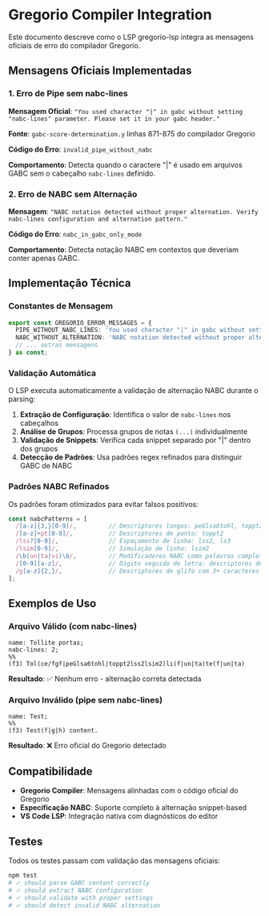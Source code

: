 # Gregorio Compiler Integration

Este documento descreve como o LSP gregorio-lsp integra as mensagens oficiais de erro do compilador Gregorio.

## Mensagens Oficiais Implementadas

### 1. Erro de Pipe sem nabc-lines

**Mensagem Oficial**: `"You used character "|" in gabc without setting "nabc-lines" parameter. Please set it in your gabc header."`

**Fonte**: `gabc-score-determination.y` linhas 871-875 do compilador Gregorio

**Código do Erro**: `invalid_pipe_without_nabc`

**Comportamento**: Detecta quando o caractere "|" é usado em arquivos GABC sem o cabeçalho `nabc-lines` definido.

### 2. Erro de NABC sem Alternação

**Mensagem**: `"NABC notation detected without proper alternation. Verify nabc-lines configuration and alternation pattern."`

**Código do Erro**: `nabc_in_gabc_only_mode`

**Comportamento**: Detecta notação NABC em contextos que deveriam conter apenas GABC.

## Implementação Técnica

### Constantes de Mensagem

```typescript
export const GREGORIO_ERROR_MESSAGES = {
  PIPE_WITHOUT_NABC_LINES: 'You used character "|" in gabc without setting "nabc-lines" parameter. Please set it in your gabc header.',
  NABC_WITHOUT_ALTERNATION: 'NABC notation detected without proper alternation. Verify nabc-lines configuration and alternation pattern.',
  // ... outras mensagens
} as const;
```

### Validação Automática

O LSP executa automaticamente a validação de alternação NABC durante o parsing:

1. **Extração de Configuração**: Identifica o valor de `nabc-lines` nos cabeçalhos
2. **Análise de Grupos**: Processa grupos de notas `(...)` individualmente  
3. **Validação de Snippets**: Verifica cada snippet separado por "|" dentro dos grupos
4. **Detecção de Padrões**: Usa padrões regex refinados para distinguir GABC de NABC

### Padrões NABC Refinados

Os padrões foram otimizados para evitar falsos positivos:

```typescript
const nabcPatterns = [
  /[a-z]{3,}[0-9]/,         // Descriptores longos: peGlsa6tohl, toppt2lss2lsim2
  /[a-z]+pt[0-9]/,          // Descriptores de ponto: toppt2
  /lss?[0-9]/,              // Espaçamento de linha: lss2, ls3
  /lsim[0-9]/,              // Simulação de linha: lsim2
  /\b(un|ta|vi)\b/,         // Modificadores NABC como palavras completas
  /[0-9][a-z]/,             // Dígito seguido de letra: descriptores de pitch NABC
  /g[a-z]{2,}/,             // Descriptores de glifo com 3+ caracteres (evita 'gf', 'ge')
];
```

## Exemplos de Uso

### Arquivo Válido (com nabc-lines)

```gabc
name: Tollite portas;
nabc-lines: 2;
%%
(f3) Tol(ce/fgf|peGlsa6tohl|toppt2lss2lsim2)li(f|un|ta)te(f|un|ta)
```

**Resultado**: ✅ Nenhum erro - alternação correta detectada

### Arquivo Inválido (pipe sem nabc-lines)

```gabc
name: Test;
%%
(f3) Test(f|g|h) content.
```

**Resultado**: ❌ Erro oficial do Gregorio detectado

## Compatibilidade

- **Gregorio Compiler**: Mensagens alinhadas com o código oficial do Gregorio
- **Especificação NABC**: Suporte completo à alternação snippet-based
- **VS Code LSP**: Integração nativa com diagnósticos do editor

## Testes

Todos os testes passam com validação das mensagens oficiais:

```bash
npm test
# ✓ should parse GABC content correctly
# ✓ should extract NABC configuration  
# ✓ should validate with proper settings
# ✓ should detect invalid NABC alternation
```
